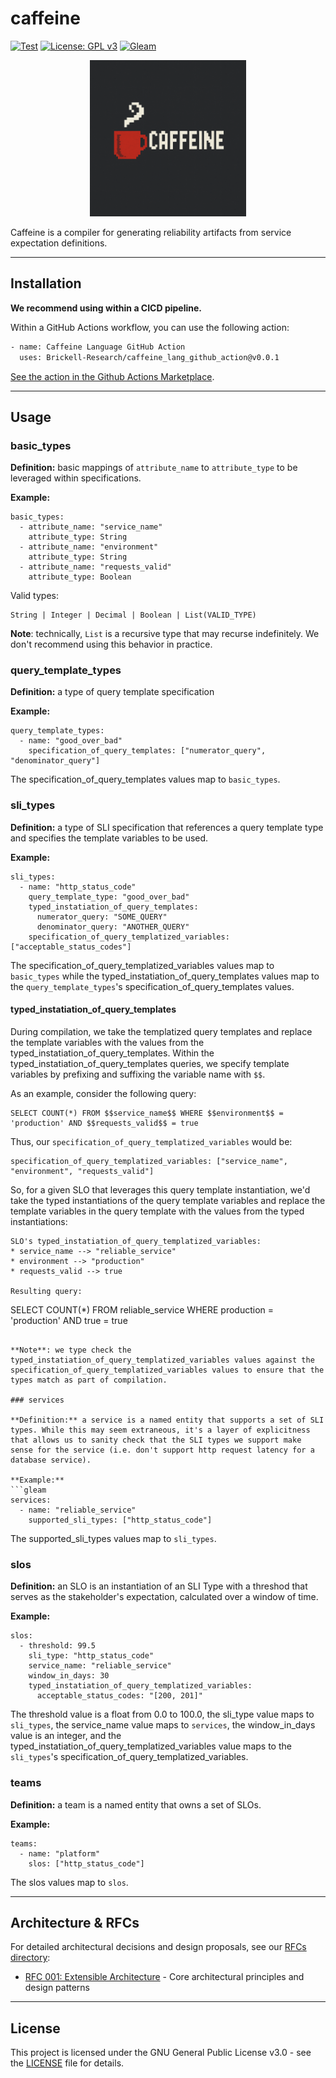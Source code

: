 # caffeine

[![Test](https://github.com/Brickell-Research/caffeine_lang/actions/workflows/test.yml/badge.svg)](https://github.com/Brickell-Research/caffeine_lang/actions/workflows/test.yml)
[![License: GPL v3](https://img.shields.io/badge/License-GPLv3-blue.svg?style=for-the-badge)](https://www.gnu.org/licenses/gpl-3.0)
[![Gleam](https://img.shields.io/badge/Gleam-FFAFF3?style=for-the-badge&logo=gleam&logoColor=black)](https://gleam.run/)

<div align="center">
<img src="images/caffeine_icon.png" alt="Caffeine Icon" width="250" height="250">
</div>

Caffeine is a compiler for generating reliability artifacts from service expectation definitions.

***

## Installation

**We recommend using within a CICD pipeline.**

Within a GitHub Actions workflow, you can use the following action:
```bash
- name: Caffeine Language GitHub Action
  uses: Brickell-Research/caffeine_lang_github_action@v0.0.1
```

[See the action in the Github Actions Marketplace](https://github.com/marketplace/actions/caffeine-language-github-action).

***

## Usage

### basic_types

**Definition:** basic mappings of `attribute_name` to `attribute_type` to be leveraged within specifications.

**Example:**
```gleam
basic_types:
  - attribute_name: "service_name"
    attribute_type: String
  - attribute_name: "environment"
    attribute_type: String
  - attribute_name: "requests_valid"
    attribute_type: Boolean
```

Valid types:
```
String | Integer | Decimal | Boolean | List(VALID_TYPE)
```

**Note**: technically, `List` is a recursive type that may recurse indefinitely. We don't recommend using this behavior in practice.

### query_template_types

**Definition:** a type of query template specification

**Example:**
```gleam
query_template_types:
  - name: "good_over_bad"
    specification_of_query_templates: ["numerator_query", "denominator_query"]
```

The specification_of_query_templates values map to `basic_types`.

### sli_types

**Definition:** a type of SLI specification that references a query template type and specifies the template variables to be used.

**Example:**
```gleam
sli_types:
  - name: "http_status_code"
    query_template_type: "good_over_bad"
    typed_instatiation_of_query_templates:
      numerator_query: "SOME_QUERY"
      denominator_query: "ANOTHER_QUERY"
    specification_of_query_templatized_variables: ["acceptable_status_codes"]
```

The specification_of_query_templatized_variables values map to `basic_types` while the typed_instatiation_of_query_templates values map to the `query_template_types`'s specification_of_query_templates values.


#### typed_instatiation_of_query_templates

During compilation, we take the templatized query templates and replace the template variables with the values from the typed_instatiation_of_query_templates. Within the typed_instatiation_of_query_templates queries, we specify template variables by prefixing and suffixing the variable name with `$$`. 

As an example, consider the following query:
```
SELECT COUNT(*) FROM $$service_name$$ WHERE $$environment$$ = 'production' AND $$requests_valid$$ = true
```

Thus, our `specification_of_query_templatized_variables` would be:
```gleam
specification_of_query_templatized_variables: ["service_name", "environment", "requests_valid"]
```

So, for a given SLO that leverages this query template instantiation, we'd take the typed instantiations of the query template variables and replace the template variables in the query template with the values from the typed instantiations:

```
SLO's typed_instatiation_of_query_templatized_variables:
* service_name --> "reliable_service"
* environment --> "production"
* requests_valid --> true

Resulting query:
```
SELECT COUNT(*) FROM reliable_service WHERE production = 'production' AND true = true
```

**Note**: we type check the typed_instatiation_of_query_templatized_variables values against the specification_of_query_templatized_variables values to ensure that the types match as part of compilation.

### services

**Definition:** a service is a named entity that supports a set of SLI types. While this may seem extraneous, it's a layer of explicitness that allows us to sanity check that the SLI types we support make sense for the service (i.e. don't support http request latency for a database service).

**Example:**
```gleam
services:
  - name: "reliable_service"
    supported_sli_types: ["http_status_code"]
```

The supported_sli_types values map to `sli_types`.

### slos

**Definition:** an SLO is an instantiation of an SLI Type with a threshod that serves as the stakeholder's expectation, calculated over a window of time.

**Example:**
```gleam
slos:
  - threshold: 99.5
    sli_type: "http_status_code"
    service_name: "reliable_service"
    window_in_days: 30
    typed_instatiation_of_query_templatized_variables:
      acceptable_status_codes: "[200, 201]"
```

The threshold value is a float from 0.0 to 100.0, the sli_type value maps to `sli_types`, the service_name value maps to `services`, the window_in_days value is an integer, and the typed_instatiation_of_query_templatized_variables value maps to the `sli_types`'s specification_of_query_templatized_variables.

### teams

**Definition:** a team is a named entity that owns a set of SLOs.

**Example:**
```gleam
teams:
  - name: "platform"
    slos: ["http_status_code"]
```

The slos values map to `slos`.

***

## Architecture & RFCs

For detailed architectural decisions and design proposals, see our [RFCs directory](rfcs/):

- [RFC 001: Extensible Architecture](rfcs/001_Extensible_Architecture.md) - Core architectural principles and design patterns
***

## License

This project is licensed under the GNU General Public License v3.0 - see the [LICENSE](LICENSE) file for details.

